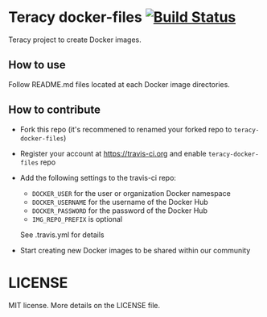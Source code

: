 # Teracy docker-files [![Build Status](https://travis-ci.org/teracyhq/docker-files.svg?branch=master)](https://travis-ci.org/teracyhq/docker-files)

Teracy project to create Docker images.

## How to use

Follow README.md files located at each Docker image directories.


## How to contribute

- Fork this repo (it's recommened to renamed your forked repo to `teracy-docker-files`)

- Register your account at https://travis-ci.org and enable `teracy-docker-files` repo

- Add the following settings to the travis-ci repo:

    + `DOCKER_USER` for the user or organization Docker namespace
    + `DOCKER_USERNAME` for the username of the Docker Hub
    + `DOCKER_PASSWORD` for the password of the Docker Hub
    + `IMG_REPO_PREFIX` is optional

  See .travis.yml for details

- Start creating new Docker images to be shared within our community


# LICENSE

MIT license. More details on the LICENSE file.
